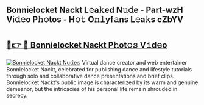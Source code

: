 ## Bonnielocket Nackt L𝚎a𝚔ed N𝚞𝚍e - Part-wzH Vi𝚍𝚎o P𝚑𝚘tos - H𝚘𝚝 O𝚗𝚕yf𝚊ns L𝚎a𝚔s cZbYV

# <h2><a href="http://kf61bi.oniu.top/?m=Bonnielocket+Nackt">🔗👉 🔴 Bonnielocket Nackt P𝚑ot𝚘𝚜 V𝚒d𝚎o</a></h2>

[![Bonnielocket Nackt Nu𝚍e𝚜](https://i.imgur.com/0qMVB7G.gif)](http://kf61bi.oniu.top/?m=Bonnielocket+Nackt)
Virtual dance creator and web entertainer Bonnielocket Nackt, celebrated for publishing dance and lifestyle tutorials through solo and collaborative dance presentations and brief clips. Bonnielocket Nackt's public image is characterized by its warm and genuine demeanor, but the intricacies of his personal life remain shrouded in secrecy.  
